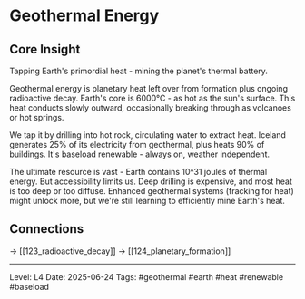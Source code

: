 # Geothermal Energy

## Core Insight
Tapping Earth's primordial heat - mining the planet's thermal battery.

Geothermal energy is planetary heat left over from formation plus ongoing radioactive decay. Earth's core is 6000°C - as hot as the sun's surface. This heat conducts slowly outward, occasionally breaking through as volcanoes or hot springs.

We tap it by drilling into hot rock, circulating water to extract heat. Iceland generates 25% of its electricity from geothermal, plus heats 90% of buildings. It's baseload renewable - always on, weather independent.

The ultimate resource is vast - Earth contains 10^31 joules of thermal energy. But accessibility limits us. Deep drilling is expensive, and most heat is too deep or too diffuse. Enhanced geothermal systems (fracking for heat) might unlock more, but we're still learning to efficiently mine Earth's heat.

## Connections
→ [[123_radioactive_decay]]
→ [[124_planetary_formation]]

---
Level: L4
Date: 2025-06-24
Tags: #geothermal #earth #heat #renewable #baseload